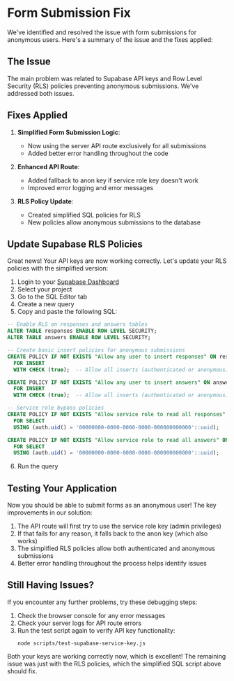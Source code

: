 # Form Submission Fix

We've identified and resolved the issue with form submissions for anonymous users. Here's a summary of the issue and the fixes applied:

## The Issue

The main problem was related to Supabase API keys and Row Level Security (RLS) policies preventing anonymous submissions. We've addressed both issues.

## Fixes Applied

1. **Simplified Form Submission Logic**:
   - Now using the server API route exclusively for all submissions
   - Added better error handling throughout the code

2. **Enhanced API Route**:
   - Added fallback to anon key if service role key doesn't work
   - Improved error logging and error messages

3. **RLS Policy Update**:
   - Created simplified SQL policies for RLS
   - New policies allow anonymous submissions to the database

## Update Supabase RLS Policies

Great news! Your API keys are now working correctly. Let's update your RLS policies with the simplified version:

1. Login to your [Supabase Dashboard](https://app.supabase.com)
2. Select your project
3. Go to the SQL Editor tab
4. Create a new query
5. Copy and paste the following SQL:

```sql
-- Enable RLS on responses and answers tables
ALTER TABLE responses ENABLE ROW LEVEL SECURITY;
ALTER TABLE answers ENABLE ROW LEVEL SECURITY;

-- Create basic insert policies for anonymous submissions
CREATE POLICY IF NOT EXISTS "Allow any user to insert responses" ON responses
  FOR INSERT
  WITH CHECK (true);  -- Allow all inserts (authenticated or anonymous)

CREATE POLICY IF NOT EXISTS "Allow any user to insert answers" ON answers
  FOR INSERT
  WITH CHECK (true);  -- Allow all inserts (authenticated or anonymous)

-- Service role bypass policies
CREATE POLICY IF NOT EXISTS "Allow service role to read all responses" ON responses
  FOR SELECT
  USING (auth.uid() = '00000000-0000-0000-0000-000000000000'::uuid);

CREATE POLICY IF NOT EXISTS "Allow service role to read all answers" ON answers
  FOR SELECT
  USING (auth.uid() = '00000000-0000-0000-0000-000000000000'::uuid);
```

6. Run the query

## Testing Your Application

Now you should be able to submit forms as an anonymous user! The key improvements in our solution:

1. The API route will first try to use the service role key (admin privileges)
2. If that fails for any reason, it falls back to the anon key (which also works)
3. The simplified RLS policies allow both authenticated and anonymous submissions
4. Better error handling throughout the process helps identify issues

## Still Having Issues?

If you encounter any further problems, try these debugging steps:

1. Check the browser console for any error messages
2. Check your server logs for API route errors
3. Run the test script again to verify API key functionality:
   ```
   node scripts/test-supabase-service-key.js
   ```

Both your keys are working correctly now, which is excellent! The remaining issue was just with the RLS policies, which the simplified SQL script above should fix.
